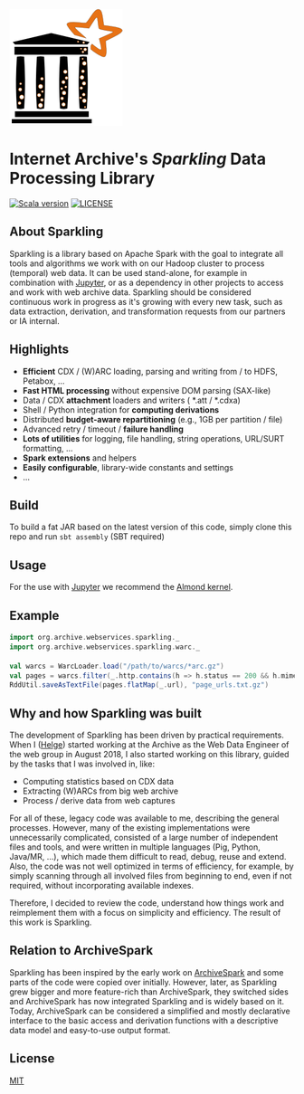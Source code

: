 ![Sparkling](./Logo_200.png)

# Internet Archive's *_Sparkling_* Data Processing Library 

[![Scala version](https://img.shields.io/badge/Scala%20version-2.12.8-blue)](https://scala-lang.org/)
[![LICENSE](https://img.shields.io/badge/license-MIT-blue.svg?style=flat-square)](./LICENSE)

## About Sparkling

Sparkling is a library based on Apache Spark with the goal to integrate all tools and algorithms we work with on our Hadoop cluster to process (temporal) web data. It can be used stand-alone, for example in combination with [Jupyter](https://jupyter.org), or as a dependency in other projects to access and work with web archive data. Sparkling should be considered continuous work in progress as it's growing with every new task, such as data extraction, derivation, and transformation requests from our partners or IA internal.

## Highlights

* **Efficient** CDX / (W)ARC loading, parsing and writing from / to HDFS, Petabox, …
* **Fast HTML processing** without expensive DOM parsing (SAX-like)
* Data / CDX **attachment** loaders and writers ( *.att / *.cdxa)
* Shell / Python integration for **computing derivations**
* Distributed **budget-aware repartitioning** (e.g., 1GB per partition / file)
* Advanced retry / timeout / **failure handling**
* **Lots of utilities** for logging, file handling, string operations, URL/SURT formatting, …
* **Spark extensions** and helpers
* **Easily configurable**, library-wide constants and settings
* …

## Build

To build a fat JAR based on the latest version of this code, simply clone this repo and run `sbt assembly` (SBT required)

## Usage

For the use with [Jupyter](https://jupyter.org) we recommend the [Almond kernel](https://almond.sh).

## Example

```scala
import org.archive.webservices.sparkling._
import org.archive.webservices.sparkling.warc._

val warcs = WarcLoader.load("/path/to/warcs/*arc.gz")
val pages = warcs.filter(_.http.contains(h => h.status == 200 && h.mime.contains("text/html")))
RddUtil.saveAsTextFile(pages.flatMap(_.url), "page_urls.txt.gz")
```

## Why and how Sparkling was built

The development of Sparkling has been driven by practical requirements.
When I ([Helge](mailto:helge@archive.org)) started working at the Archive as the Web Data Engineer of the web group in August 2018,
I also started working on this library, guided by the tasks that I was involved in, like:
* Computing statistics based on CDX data
* Extracting (W)ARCs from big web archive
* Process / derive data from web captures

For all of these, legacy code was available to me, describing the general processes.
However, many of the existing implementations were unnecessarily complicated,
consisted of a large number of independent files and tools, and were written in multiple languages (Pig, Python, Java/MR, ...),
which made them difficult to read, debug, reuse and extend.
Also, the code was not well optimized in terms of efficiency, for example, by simply scanning through all involved files from beginning to end, even if not required, without incorporating available indexes.

Therefore, I decided to review the code, understand how things work and reimplement them with a focus on simplicity and efficiency. The result of this work is Sparkling.

## Relation to ArchiveSpark

Sparkling has been inspired by the early work on [ArchiveSpark](https://github.com/internetarchive/ArchiveSpark) and some parts of the code were copied over initially. However, later, as Sparkling grew bigger and more feature-rich than ArchiveSpark, they switched sides and ArchiveSpark has now integrated Sparkling and is widely based on it. Today, ArchiveSpark can be considered a simplified and mostly declarative interface to the basic access and derivation functions with a descriptive data model and easy-to-use output format.

## License

[MIT](/LICENSE)